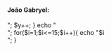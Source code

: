 #### João Gabryel:
<?php
$y=1;
while($y <=15){
echo "$y<br>";
$y++;
}
echo "<br>";
for($i=1;$i<=15;$i++){
    echo "$i<br>";
}